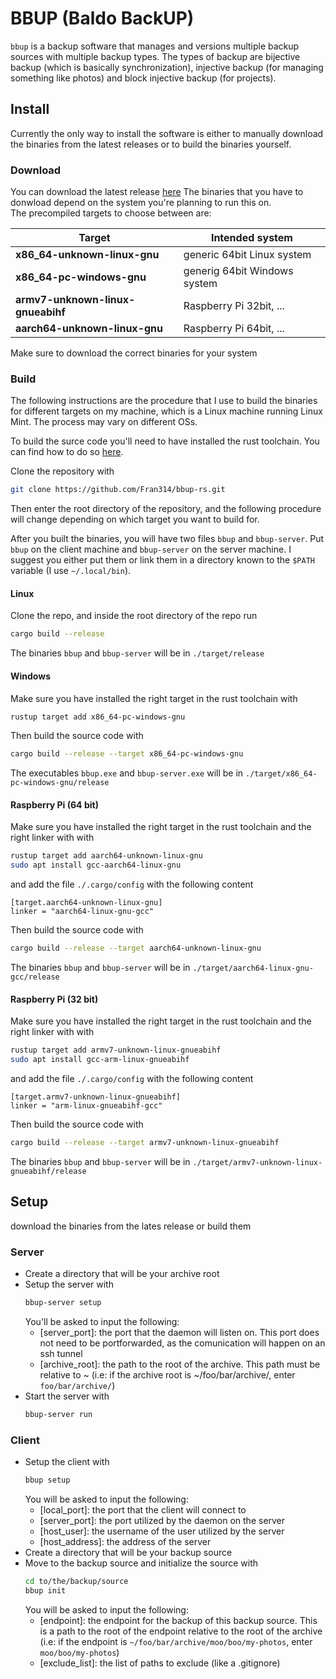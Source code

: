 # BBUP (Baldo BackUP)
`bbup` is a backup software that manages and versions multiple backup sources with multiple backup types. The types of backup are bijective backup (which is basically synchronization), injective backup (for managing something like photos) and block injective backup (for projects).

## Install
Currently the only way to install the software is either to manually download the binaries from the latest releases or to build the binaries yourself.

### Download
You can download the latest release [here](https://github.com/Fran314/bbup-rs/releases/latest)
The binaries that you have to donwload depend on the system you're planning to run this on.  
The precompiled targets to choose between are:

| Target | Intended system |
| --- | --- |
| **x86_64-unknown-linux-gnu** | generic 64bit Linux system |
| **x86_64-pc-windows-gnu** | generig 64bit Windows system |
| **armv7-unknown-linux-gnueabihf** | Raspberry Pi 32bit, ... |
| **aarch64-unknown-linux-gnu** | Raspberry Pi 64bit, ... |

Make sure to download the correct binaries for your system

### Build
The following instructions are the procedure that I use to build the binaries for different targets on my machine, which is a Linux machine running Linux Mint. The process may vary on different OSs.

To build the surce code you'll need to have installed the rust toolchain. You can find how to do so [here](https://www.rust-lang.org/tools/install).

Clone the repository with
```bash
git clone https://github.com/Fran314/bbup-rs.git
```
Then enter the root directory of the repository, and the following procedure will change depending on which target you want to build for.

After you built the binaries, you will have two files `bbup` and `bbup-server`. Put `bbup` on the client machine and `bbup-server` on the server machine. I suggest you either put them or link them in a directory known to the `$PATH` variable (I use `~/.local/bin`).

#### Linux
Clone the repo, and inside the root directory of the repo run
```bash
cargo build --release
```
The binaries `bbup` and `bbup-server` will be in `./target/release`

#### Windows
Make sure you have installed the right target in the rust toolchain with
```bash
rustup target add x86_64-pc-windows-gnu
```
Then build the source code with
```bash
cargo build --release --target x86_64-pc-windows-gnu
```
The executables `bbup.exe` and `bbup-server.exe` will be in `./target/x86_64-pc-windows-gnu/release`

#### Raspberry Pi (64 bit)
Make sure you have installed the right target in the rust toolchain and the right linker with with
```bash
rustup target add aarch64-unknown-linux-gnu
sudo apt install gcc-aarch64-linux-gnu
```
and add the file `./.cargo/config` with the following content
```
[target.aarch64-unknown-linux-gnu]
linker = "aarch64-linux-gnu-gcc"
```

Then build the source code with
```bash
cargo build --release --target aarch64-unknown-linux-gnu
```

The binaries `bbup` and `bbup-server` will be in `./target/aarch64-linux-gnu-gcc/release`

#### Raspberry Pi (32 bit)
Make sure you have installed the right target in the rust toolchain and the right linker with with
```bash
rustup target add armv7-unknown-linux-gnueabihf
sudo apt install gcc-arm-linux-gnueabihf
```
and add the file `./.cargo/config` with the following content
```
[target.armv7-unknown-linux-gnueabihf]
linker = "arm-linux-gnueabihf-gcc"
```

Then build the source code with
```bash
cargo build --release --target armv7-unknown-linux-gnueabihf
```

The binaries `bbup` and `bbup-server` will be in `./target/armv7-unknown-linux-gnueabihf/release`


## Setup
download the binaries from the lates release or build them

### Server
- Create a directory that will be your archive root
- Setup the server with
	```bash
	bbup-server setup
	```
	You'll be asked to input the following:
	- [server_port]: the port that the daemon will listen on. This port does not need to be portforwarded, as the comunication will happen on an ssh tunnel
	- [archive_root]: the path to the root of the archive. This path must be relative to ~ (i.e: if the archive root is ~/foo/bar/archive/, enter `foo/bar/archive/`)
- Start the server with
	```bash
	bbup-server run
	```

### Client
- Setup the client with
	```bash
	bbup setup
	```
	You will be asked to input the following:
	- [local_port]: the port that the client will connect to
	- [server_port]: the port utilized by the daemon on the server
	- [host_user]: the username of the user utilized by the server
	- [host_address]: the address of the server
- Create a directory that will be your backup source
- Move to the backup source and initialize the source with
	```bash
	cd to/the/backup/source
	bbup init
	```
	You will be asked to input the following:
	- [endpoint]: the endpoint for the backup of this backup source. This is a path to the root of the endpoint relative to the root of the archive (i.e: if the endpoint is `~/foo/bar/archive/moo/boo/my-photos`, enter `moo/boo/my-photos`)
	- [exclude_list]: the list of paths to exclude (like a .gitignore)
